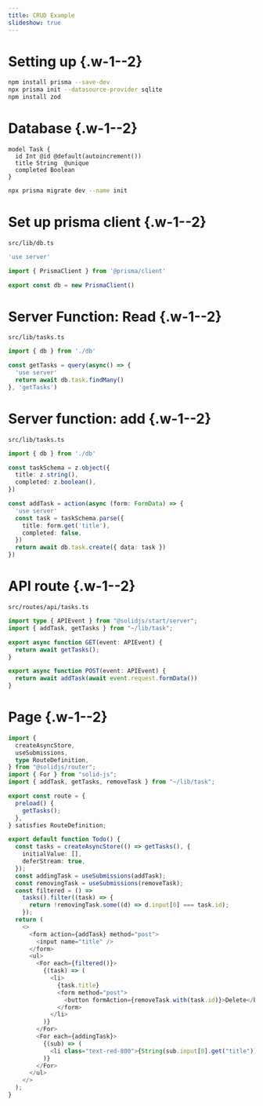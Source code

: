 ```yaml
---
title: CRUD Example
slideshow: true
---
```


# Setting up {.w-1--2}

```bash
npm install prisma --save-dev
npx prisma init --datasource-provider sqlite
npm install zod
```

# Database {.w-1--2}

```prisma
model Task {
  id Int @id @default(autoincrement())
  title String  @unique
  completed Boolean
}
```

```bash
npx prisma migrate dev --name init
```

# Set up prisma client {.w-1--2}

`src/lib/db.ts`

```typescript
'use server'

import { PrismaClient } from '@prisma/client'

export const db = new PrismaClient()
```

# Server Function: Read {.w-1--2}

`src/lib/tasks.ts`

```typescript
import { db } from './db'

const getTasks = query(async() => {
  'use server'
  return await db.task.findMany()
}, 'getTasks')
```

# Server function: add {.w-1--2}

`src/lib/tasks.ts`

```typescript
import { db } from './db'

const taskSchema = z.object({
  title: z.string(),
  completed: z.boolean(),
})

const addTask = action(async (form: FormData) => {
  'use server'
  const task = taskSchema.parse({
    title: form.get('title'),
    completed: false,
  })
  return await db.task.create({ data: task })
})
```

# API route {.w-1--2}

`src/routes/api/tasks.ts`

```typescript
import type { APIEvent } from "@solidjs/start/server";
import { addTask, getTasks } from "~/lib/task";

export async function GET(event: APIEvent) {
  return await getTasks();
}

export async function POST(event: APIEvent) {
  return await addTask(await event.request.formData())
}
```

# Page {.w-1--2}

```typescript
import {
  createAsyncStore,
  useSubmissions,
  type RouteDefinition,
} from "@solidjs/router";
import { For } from "solid-js";
import { addTask, getTasks, removeTask } from "~/lib/task";

export const route = {
  preload() {
    getTasks();
  },
} satisfies RouteDefinition;

export default function Todo() {
  const tasks = createAsyncStore(() => getTasks(), {
    initialValue: [],
    deferStream: true,
  });
  const addingTask = useSubmissions(addTask);
  const removingTask = useSubmissions(removeTask);
  const filtered = () =>
    tasks().filter((task) => {
      return !removingTask.some((d) => d.input[0] === task.id);
    });
  return (
    <>
      <form action={addTask} method="post">
        <input name="title" />
      </form>
      <ul>
        <For each={filtered()}>
          {(task) => (
            <li>
              {task.title}
              <form method="post">
                <button formAction={removeTask.with(task.id)}>Delete</button>
              </form>
            </li>
          )}
        </For>
        <For each={addingTask}>
          {(sub) => (
            <li class="text-red-800">{String(sub.input[0].get("title"))}</li>
          )}
        </For>
      </ul>
    </>
  );
}
```
